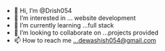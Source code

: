 - 👋 Hi, I’m @Drish054
- 👀 I’m interested in ... website development
- 🌱 I’m currently learning ...full stack 
- 💞️ I’m looking to collaborate on ...projects provided 
- 📫 How to reach me ...dewashish054@gmail.com 

<!---
Drish054/Drish054 is a ✨ special ✨ repository because its `README.md` (this file) appears on your GitHub profile.
You can click the Preview link to take a look at your changes.
--->
